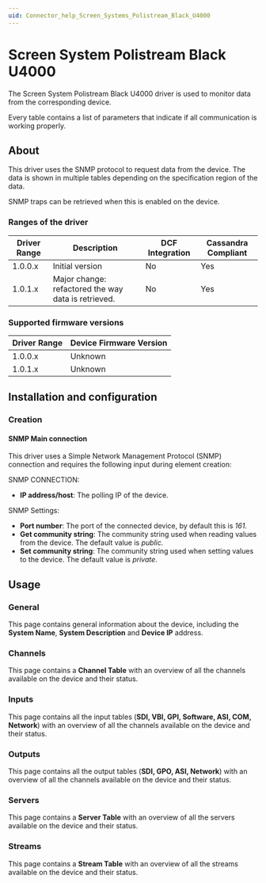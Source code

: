 ```yaml
---
uid: Connector_help_Screen_Systems_Polistream_Black_U4000
---
```


# Screen System Polistream Black U4000

The Screen System Polistream Black U4000 driver is used to monitor data from the corresponding device.

Every table contains a list of parameters that indicate if all communication is working properly.

## About

This driver uses the SNMP protocol to request data from the device. The data is shown in multiple tables depending on the specification region of the data.

SNMP traps can be retrieved when this is enabled on the device.

### Ranges of the driver

| **Driver Range** | **Description**                                     | **DCF Integration** | **Cassandra Compliant** |
|------------------|-----------------------------------------------------|---------------------|-------------------------|
| 1.0.0.x          | Initial version                                     | No                  | Yes                     |
| 1.0.1.x          | Major change: refactored the way data is retrieved. | No                  | Yes                     |

### Supported firmware versions

| **Driver Range** | **Device Firmware Version** |
|------------------|-----------------------------|
| 1.0.0.x          | Unknown                     |
| 1.0.1.x          | Unknown                     |

## Installation and configuration

### Creation

#### SNMP Main connection

This driver uses a Simple Network Management Protocol (SNMP) connection and requires the following input during element creation:

SNMP CONNECTION:

- **IP address/host**: The polling IP of the device.

SNMP Settings:

- **Port number**: The port of the connected device, by default this is *161.*
- **Get community string**: The community string used when reading values from the device. The default value is *public.*
- **Set community string**: The community string used when setting values to the device. The default value is *private*.

## Usage

### General

This page contains general information about the device, including the **System Name**, **System Description** and **Device IP** address.

### Channels

This page contains a **Channel Table** with an overview of all the channels available on the device and their status.

### Inputs

This page contains all the input tables (**SDI, VBI, GPI, Software, ASI, COM, Network**) with an overview of all the channels available on the device and their status.

### Outputs

This page contains all the output tables (**SDI, GPO, ASI, Network**) with an overview of all the channels available on the device and their status.

### Servers

This page contains a **Server Table** with an overview of all the servers available on the device and their status.

### Streams

This page contains a **Stream Table** with an overview of all the streams available on the device and their status.
